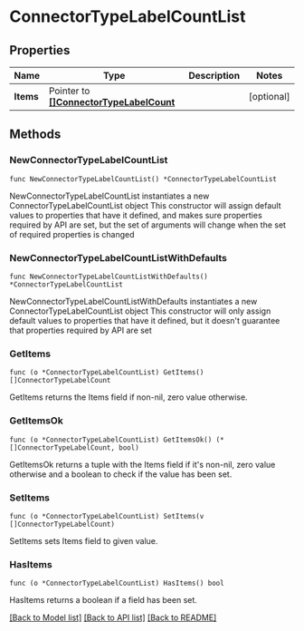 # ConnectorTypeLabelCountList

## Properties

Name | Type | Description | Notes
------------ | ------------- | ------------- | -------------
**Items** | Pointer to [**[]ConnectorTypeLabelCount**](ConnectorTypeLabelCount.md) |  | [optional] 

## Methods

### NewConnectorTypeLabelCountList

`func NewConnectorTypeLabelCountList() *ConnectorTypeLabelCountList`

NewConnectorTypeLabelCountList instantiates a new ConnectorTypeLabelCountList object
This constructor will assign default values to properties that have it defined,
and makes sure properties required by API are set, but the set of arguments
will change when the set of required properties is changed

### NewConnectorTypeLabelCountListWithDefaults

`func NewConnectorTypeLabelCountListWithDefaults() *ConnectorTypeLabelCountList`

NewConnectorTypeLabelCountListWithDefaults instantiates a new ConnectorTypeLabelCountList object
This constructor will only assign default values to properties that have it defined,
but it doesn't guarantee that properties required by API are set

### GetItems

`func (o *ConnectorTypeLabelCountList) GetItems() []ConnectorTypeLabelCount`

GetItems returns the Items field if non-nil, zero value otherwise.

### GetItemsOk

`func (o *ConnectorTypeLabelCountList) GetItemsOk() (*[]ConnectorTypeLabelCount, bool)`

GetItemsOk returns a tuple with the Items field if it's non-nil, zero value otherwise
and a boolean to check if the value has been set.

### SetItems

`func (o *ConnectorTypeLabelCountList) SetItems(v []ConnectorTypeLabelCount)`

SetItems sets Items field to given value.

### HasItems

`func (o *ConnectorTypeLabelCountList) HasItems() bool`

HasItems returns a boolean if a field has been set.


[[Back to Model list]](../README.md#documentation-for-models) [[Back to API list]](../README.md#documentation-for-api-endpoints) [[Back to README]](../README.md)


